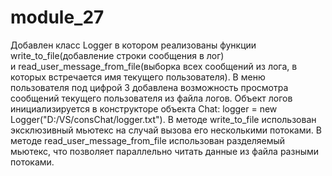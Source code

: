 # module_27
Добавлен класс Logger в котором реализованы функции write_to_file(добавление строки сообщения в лог)  
и read_user_message_from_file(выборка всех сообщений из лога, в которых встречается имя текущего пользователя).
В меню пользователя под цифрой 3 добавлена возможность просмотра сообщений текущего пользователя из файла логов. 
Объект логов инициализируется в конструкторе объекта Chat: logger = new Logger("D:/VS/consChat/logger.txt").
В методе write_to_file использован эксклюзивный мьютекс на случай вызова его несколькими потоками.
В методе read_user_message_from_file использован разделяемый мьютекс, что позволяет параллельно читать данные из файла разными потоками.
